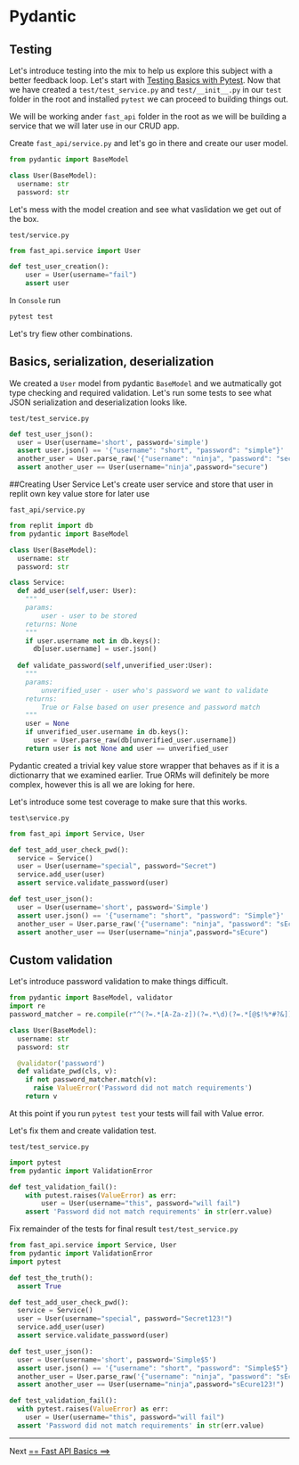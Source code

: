 # Pydantic
## Testing
Let's introduce testing into the mix to help us explore this subject with a better feedback loop.
Let's start with [Testing Basics with Pytest](../testing/pytest_basics.md).
Now that we have created a `test/test_service.py` and `test/__init__.py` in our `test` folder in the root and installed `pytest` we can proceed to building things out.

We will be working ander `fast_api` folder in the root as we will be building a service that we will later use in our CRUD app.

Create `fast_api/service.py` and let's go in there and create our user model.

```python
from pydantic import BaseModel

class User(BaseModel):
  username: str
  password: str
```
Let's mess with the model creation and see what vaslidation we get out of the box.

`test/service.py`
```python
from fast_api.service import User

def test_user_creation():
    user = User(username="fail")
    assert user
```
In `Console` run
```bash
pytest test
```
Let's try fiew other combinations.

## Basics, serialization, deserialization
We created a `User` model from pydantic `BaseModel` and we autmatically got type checking and required validation. Let's run some tests to see what JSON serialization and deserialization looks like.

`test/test_service.py`
```python
def test_user_json():
  user = User(username='short', password='simple')
  assert user.json() == '{"username": "short", "password": "simple"}'
  another_user = User.parse_raw('{"username": "ninja", "password": "secure"}')
  assert another_user == User(username="ninja",password="secure")
```
##Creating User Service
Let's create user service and store that user in replit own key value store for later use

`fast_api/service.py`
```python
from replit import db
from pydantic import BaseModel

class User(BaseModel):
  username: str
  password: str

class Service:
  def add_user(self,user: User):
    """
    params:
        user - user to be stored
    returns: None
    """
    if user.username not in db.keys():
      db[user.username] = user.json()
      
  def validate_password(self,unverified_user:User):
    """
    params:
        unverified_user - user who's password we want to validate
    returns:
        True or False based on user presence and password match
    """
    user = None
    if unverified_user.username in db.keys():
      user = User.parse_raw(db[unverified_user.username])
    return user is not None and user == unverified_user
```
Pydantic created a trivial key value store wrapper that behaves as if it is a dictionarry that we examined earlier. True ORMs will definitely be more complex, however this is all we are loking for here.

Let's introduce some test coverage to make sure that this works.

`test\service.py`
```python
from fast_api import Service, User

def test_add_user_check_pwd():
  service = Service()
  user = User(username="special", password="Secret")
  service.add_user(user)
  assert service.validate_password(user)

def test_user_json():
  user = User(username='short', password='Simple')
  assert user.json() == '{"username": "short", "password": "Simple"}'
  another_user = User.parse_raw('{"username": "ninja", "password": "sEcure"}')
  assert another_user == User(username="ninja",password="sEcure")
```
## Custom validation

Let's introduce password validation to make things difficult.

```python
from pydantic import BaseModel, validator
import re
password_matcher = re.compile(r"^(?=.*[A-Za-z])(?=.*\d)(?=.*[@$!%*#?&])[A-Za-z\d@$!%*#?&]{8,}$")

class User(BaseModel):
  username: str
  password: str

  @validator('password')
  def validate_pwd(cls, v):
    if not password_matcher.match(v):
      raise ValueError('Password did not match requirements')
    return v
```

At this point if you run `pytest test` your tests will fail with Value error.

Let's fix them and create validation test.

`test/test_service.py`
```python
import pytest
from pydantic import ValidationError

def test_validation_fail():
    with putest.raises(ValueError) as err:
        user = User(username="this", password="will fail")
    assert 'Password did not match requirements' in str(err.value)
```

Fix remainder of the tests for final result
`test/test_service.py`
```python
from fast_api.service import Service, User
from pydantic import ValidationError
import pytest

def test_the_truth():
  assert True

def test_add_user_check_pwd():
  service = Service()
  user = User(username="special", password="Secret123!")
  service.add_user(user)
  assert service.validate_password(user)

def test_user_json():
  user = User(username='short', password='Simple$5')
  assert user.json() == '{"username": "short", "password": "Simple$5"}'
  another_user = User.parse_raw('{"username": "ninja", "password": "sEcure123!"}')
  assert another_user == User(username="ninja",password="sEcure123!")

def test_validation_fail():
  with pytest.raises(ValueError) as err:
    user = User(username="this", password="will fail")
  assert 'Password did not match requirements' in str(err.value)
```
---

Next [== Fast API Basics ==>](../fast_api/fast_api.md)
